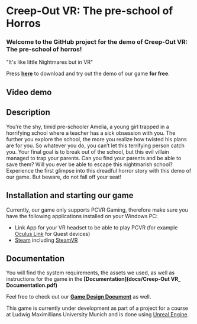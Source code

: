 # Creep-Out VR: The pre-school of Horros

### Welcome to the GitHub project for the demo of Creep-Out VR: The pre-school of horros!
"It's like little Nightmares but in VR"

Press **[here]()** to download and try out the demo of our game **for free**.

## Video demo


## Description

You’re the shy, timid pre-schooler Amelia, a young girl trapped in a horrifying school where a teacher has a sick obsession with you. The further you explore the school, the more you realize how twisted his plans are for you. So whatever you do, you can’t let this terrifying person catch you. Your final goal is to break out of the school, but this evil villain managed to trap your parents. Can you find your parents and be able to save them? Will you ever be able to escape this nightmarish school? Experience the first glimpse into this dreadful horror story with this demo of our game. But beware, do not fall off your seat!

## Installation and starting our game

Currently, our game only supports PCVR Gaming, therefore make sure you have the following applications installed on your Windows PC:
- Link App for your VR headset to be able to play PCVR (for example [Oculus Link](https://www.meta.com/de/quest/setup/) for Quest devices)
- [Steam](https://store.steampowered.com/) including [SteamVR](https://store.steampowered.com/app/250820/SteamVR/)

## Documentation

You will find the system requirements, the assets we used, as well as instructions for the game in the **[Documentation](docs/Creep-Out VR_ Documentation.pdf)**

Feel free to check out our **[Game Design Document](docs/Techdoc_Creep_Out.pdf)** as well.

This game is currently under development as part of a project for a course at Ludwig Maximillians University Munich and is done using [Unreal Engine](https://www.unrealengine.com/).
